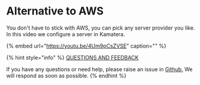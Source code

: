 # Alternative to AWS

You don't have to stick with AWS, you can pick any server provider you like. In this video we configure a server in Kamatera.

{% embed url="https://youtu.be/4Um9pCsZVSE" caption="" %}



{% hint style="info" %}
[QUESTIONS AND FEEDBACK](https://github.com/carloslodelar/SPO/issues)

If you have any questions or need help, please raise an issue in [Github.](https://github.com/cardano-foundation/stake-pool-school-handbook/issues) We will respond as soon as possible.
{% endhint %}

